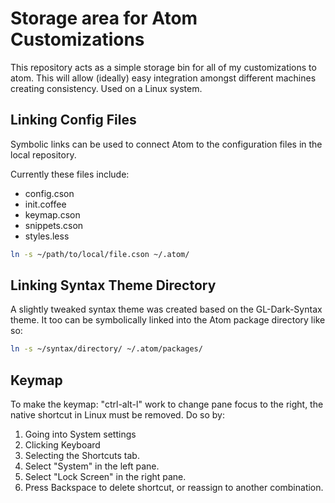 # Storage area for Atom Customizations
This repository acts as a simple storage bin for all of my customizations to atom. This will allow (ideally) easy integration amongst different machines creating consistency. Used on a Linux system.

## Linking Config Files

Symbolic links can be used to connect Atom to the configuration files in the local repository.

Currently these files include:
* config.cson
* init.coffee
* keymap.cson
* snippets.cson
* styles.less

```bash
ln -s ~/path/to/local/file.cson ~/.atom/
```
## Linking Syntax Theme Directory

A slightly tweaked syntax theme was created based on the GL-Dark-Syntax theme. It too can be symbolically linked into the Atom package directory like so:

```bash
ln -s ~/syntax/directory/ ~/.atom/packages/
```

## Keymap

To make the keymap: "ctrl-alt-l" work to change pane focus to the right, the native shortcut in Linux must be removed. Do so by:

1. Going into System settings
2. Clicking Keyboard
3. Selecting the Shortcuts tab.
4. Select "System" in the left pane.
5. Select "Lock Screen" in the right pane.
6. Press Backspace to delete shortcut, or reassign to another combination.
